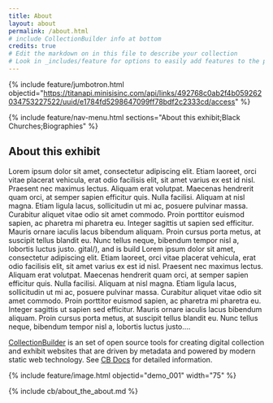 ```yaml
---
title: About
layout: about
permalink: /about.html
# include CollectionBuilder info at bottom
credits: true
# Edit the markdown on in this file to describe your collection
# Look in _includes/feature for options to easily add features to the page
---
```


{% include feature/jumbotron.html objectid="https://titanapi.minisisinc.com/api/links/492768c0ab2f4b059262034753227522/uuid/e1784fd5298647099ff78bdf2c2333cd/access" %} 

{% include feature/nav-menu.html sections="About this exhibit;Black Churches;Biographies" %}

## About this exhibit

Lorem ipsum dolor sit amet, consectetur adipiscing elit. Etiam laoreet, orci vitae placerat vehicula, erat odio facilisis elit, sit amet varius ex est id nisl. Praesent nec maximus lectus. Aliquam erat volutpat. Maecenas hendrerit quam orci, at semper sapien efficitur quis. Nulla facilisi. Aliquam at nisl magna. Etiam ligula lacus, sollicitudin ut mi ac, posuere pulvinar massa. Curabitur aliquet vitae odio sit amet commodo. Proin porttitor euismod sapien, ac pharetra mi pharetra eu. Integer sagittis ut sapien sed efficitur. Mauris ornare iaculis lacus bibendum aliquam. Proin cursus porta metus, at suscipit tellus blandit eu. Nunc tellus neque, bibendum tempor nisl a, lobortis luctus justo. gital/), and is build Lorem ipsum dolor sit amet, consectetur adipiscing elit. Etiam laoreet, orci vitae placerat vehicula, erat odio facilisis elit, sit amet varius ex est id nisl. Praesent nec maximus lectus. Aliquam erat volutpat. Maecenas hendrerit quam orci, at semper sapien efficitur quis. Nulla facilisi. Aliquam at nisl magna. Etiam ligula lacus, sollicitudin ut mi ac, posuere pulvinar massa. Curabitur aliquet vitae odio sit amet commodo. Proin porttitor euismod sapien, ac pharetra mi pharetra eu. Integer sagittis ut sapien sed efficitur. Mauris ornare iaculis lacus bibendum aliquam. Proin cursus porta metus, at suscipit tellus blandit eu. Nunc tellus neque, bibendum tempor nisl a, lobortis luctus justo....




 
 
 
 

[CollectionBuilder](https://github.com/CollectionBuilder/) is an set of open source tools for creating digital collection and exhibit websites that are driven by metadata and powered by modern static web technology.
See [CB Docs](https://collectionbuilder.github.io/cb-docs/) for detailed information.

{% include feature/image.html objectid="demo_001" width="75" %} 

<!-- IMPORTANT!!! DELETE this comment and the include below when you are finished editing this page for your collection. The include below introduces about page features. They will show up on your collection's about page until you delete it.  -->
{% include cb/about_the_about.md %} 
